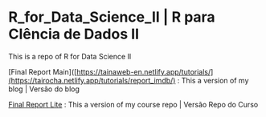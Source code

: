 # R_for_Data_Science_II | R para CIência de Dados II


This is a repo of R for Data Science II

[Final Report Main]([https://tainaweb-en.netlify.app/tutorials/](https://tairocha.netlify.app/tutorials/report_imdb/) :  This a version of my blog  | Versão do blog 

[Final Report Lite](https://tai-rocha.github.io/R_for_Data_Science_II.github.io/) : This a version of my course repo | Versão Repo do Curso 
